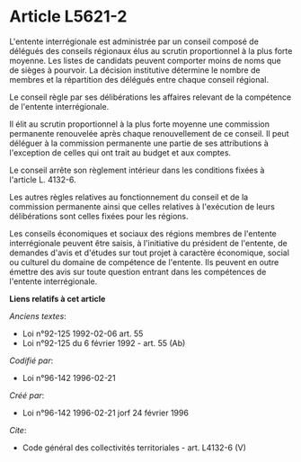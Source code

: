 # Article L5621-2

L'entente interrégionale est administrée par un conseil composé de délégués des conseils régionaux élus au scrutin
proportionnel à la plus forte moyenne. Les listes de candidats peuvent comporter moins de noms que de sièges à pourvoir. La
décision institutive détermine le nombre de membres et la répartition des délégués entre chaque conseil régional. 

Le conseil règle par ses délibérations les affaires relevant de la compétence de l'entente interrégionale. 

Il élit au scrutin proportionnel à la plus forte moyenne une commission permanente renouvelée après chaque renouvellement de
ce conseil. Il peut déléguer à la commission permanente une partie de ses attributions à l'exception de celles qui ont trait
au budget et aux comptes. 

Le conseil arrête son règlement intérieur dans les conditions fixées à l'article L. 4132-6. 

Les autres règles relatives au fonctionnement du conseil et de la commission permanente ainsi que celles relatives à
l'exécution de leurs délibérations sont celles fixées pour les régions. 

Les conseils économiques et sociaux des régions membres de l'entente interrégionale peuvent être saisis, à l'initiative du
président de l'entente, de demandes d'avis et d'études sur tout projet à caractère économique, social ou culturel du domaine
de compétence de l'entente. Ils peuvent en outre émettre des avis sur toute question entrant dans les compétences de
l'entente interrégionale.

**Liens relatifs à cet article**

_Anciens textes_:

  - Loi n°92-125 1992-02-06 art. 55
  - Loi n°92-125 du 6 février 1992 - art. 55 (Ab)

_Codifié par_:

  - Loi n°96-142 1996-02-21

_Créé par_:

  - Loi n°96-142 1996-02-21 jorf 24 février 1996

_Cite_:

  - Code général des collectivités territoriales - art. L4132-6 (V)
